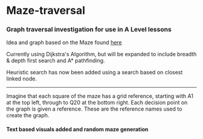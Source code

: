 # Maze-traversal
### Graph traversal investigation for use in A Level lessons

Idea and graph based on the Maze found [here](https://www.reddit.com/r/dataisbeautiful/comments/7b7aa0/visualizing_the_depthfirst_search_recursive/)

Currently using Dijkstra's Algorithm, but will be expanded to include breadth & depth first search and A* pathfinding.

Heuristic search has now been added using a search based on closest linked node.

-----------------------

Imagine that each square of the maze has a grid reference, starting with A1 at the top left, through to Q20 at the bottom right. Each decision point on the graph is given a reference. These are the reference names used to create the graph. 

#### Text based visuals added and random maze generation
